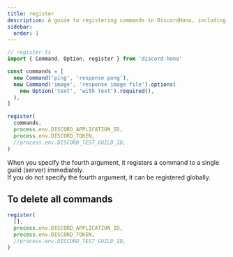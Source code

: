 ```yaml
---
title: register
description: A guide to registering commands in DiscordHono, including how to register them globally or to a specific guild.
sidebar:
  order: 1
---
```


```ts "register"
// register.ts
import { Command, Option, register } from 'discord-hono'

const commands = [
  new Command('ping', 'response pong'),
  new Command('image', 'response image file').options(
    new Option('text', 'with text').required(),
  ),
]

register(
  commands,
  process.env.DISCORD_APPLICATION_ID,
  process.env.DISCORD_TOKEN,
  //process.env.DISCORD_TEST_GUILD_ID,
)
```

When you specify the fourth argument, it registers a command to a single guild (server) immediately.  
If you do not specify the fourth argument, it can be registered globally.

## To delete all commands

```ts
register(
  [],
  process.env.DISCORD_APPLICATION_ID,
  process.env.DISCORD_TOKEN,
  //process.env.DISCORD_TEST_GUILD_ID,
)
```
